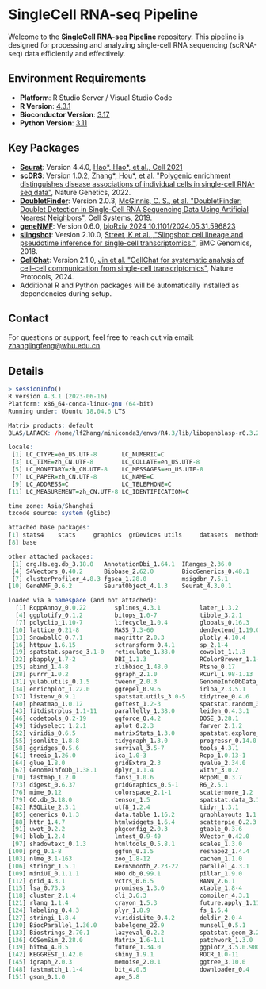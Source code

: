# SingleCell RNA-seq Pipeline

Welcome to the **SingleCell RNA-seq Pipeline** repository. This pipeline is designed for processing and analyzing single-cell RNA sequencing (scRNA-seq) data efficiently and effectively.

## Environment Requirements

- **Platform**: R Studio Server / Visual Studio Code
- **R Version**: [4.3.1](https://cran.rstudio.com/bin/windows/base/old/4.3.3/)
- **Bioconductor Version**: [3.17](https://bioconductor.org/news/bioc_3_17_release/)
- **Python Version**: [3.11](https://www.python.org/downloads/release/python-3110/)

## Key Packages

- **[Seurat](https://satijalab.org/seurat/)**: Version 4.4.0, [Hao*, Hao*, et al., Cell 2021](https://www.cell.com/cell/fulltext/S0092-8674(21)00583-3?_returnURL=https%3A%2F%2Flinkinghub.elsevier.com%2Fretrieve%2Fpii%2FS0092867421005833%3Fshowall%3Dtrue)
- **[scDRS](https://github.com/martinjzhang/scDRS)**: Version 1.0.2, [Zhang*, Hou*, et al. "Polygenic enrichment distinguishes disease associations of individual cells in single-cell RNA-seq data"](https://www.nature.com/articles/s41588-022-01167-z), Nature Genetics, 2022.
- **[DoubletFinder](https://github.com/ekernf01/DoubletFinder)**: Version 2.0.3, [McGinnis, C. S., et al. "DoubletFinder: Doublet Detection in Single-Cell RNA Sequencing Data Using Artificial Nearest Neighbors"](https://www.cell.com/cell-systems/fulltext/S2405-4712(19)30073-0),  Cell Systems, 2019.
- **[geneNMF](https://github.com/carmonalab/GeneNMF)**: Version 0.6.0, [bioRxiv 2024 10.1101/2024.05.31.596823](https://www.biorxiv.org/content/10.1101/2024.05.31.596823v1)
- **[slingshot](https://github.com/kstreet13/slingshot)**: Version 2.10.0, [Street, K et al., "Slingshot: cell lineage and pseudotime inference for single-cell transcriptomics."](https://bmcgenomics.biomedcentral.com/articles/10.1186/s12864-018-4772-0), BMC Genomics, 2018.
- **[CellChat](https://github.com/jinworks/CellChat)**: Version 2.1.0, [Jin et al. "CellChat for systematic analysis of cell–cell communication from single-cell transcriptomics"](https://www.nature.com/articles/s41596-024-01045-4), Nature Protocols, 2024.
- Additional R and Python packages will be automatically installed as dependencies during setup.

## Contact

For questions or support, feel free to reach out via email: [zhanglingfeng@whu.edu.cn](mailto:zhanglingfeng@whu.edu.cn).

## Details
```R
> sessionInfo()
R version 4.3.1 (2023-06-16)
Platform: x86_64-conda-linux-gnu (64-bit)
Running under: Ubuntu 18.04.6 LTS

Matrix products: default
BLAS/LAPACK: /home/lfZhang/miniconda3/envs/R4.3/lib/libopenblasp-r0.3.24.so;  LAPACK version 3.11.0

locale:
 [1] LC_CTYPE=en_US.UTF-8       LC_NUMERIC=C              
 [3] LC_TIME=zh_CN.UTF-8        LC_COLLATE=en_US.UTF-8    
 [5] LC_MONETARY=zh_CN.UTF-8    LC_MESSAGES=en_US.UTF-8   
 [7] LC_PAPER=zh_CN.UTF-8       LC_NAME=C                 
 [9] LC_ADDRESS=C               LC_TELEPHONE=C            
[11] LC_MEASUREMENT=zh_CN.UTF-8 LC_IDENTIFICATION=C       

time zone: Asia/Shanghai
tzcode source: system (glibc)

attached base packages:
[1] stats4    stats     graphics  grDevices utils     datasets  methods  
[8] base     

other attached packages:
 [1] org.Hs.eg.db_3.18.0   AnnotationDbi_1.64.1  IRanges_2.36.0       
 [4] S4Vectors_0.40.2      Biobase_2.62.0        BiocGenerics_0.48.1  
 [7] clusterProfiler_4.8.3 fgsea_1.28.0          msigdbr_7.5.1        
[10] GeneNMF_0.6.2         SeuratObject_4.1.3    Seurat_4.3.0.1       

loaded via a namespace (and not attached):
  [1] RcppAnnoy_0.0.22        splines_4.3.1           later_1.3.2            
  [4] ggplotify_0.1.2         bitops_1.0-7            tibble_3.2.1           
  [7] polyclip_1.10-7         lifecycle_1.0.4         globals_0.16.3         
 [10] lattice_0.21-8          MASS_7.3-60             dendextend_1.19.0      
 [13] SnowballC_0.7.1         magrittr_2.0.3          plotly_4.10.4          
 [16] httpuv_1.6.15           sctransform_0.4.1       sp_2.1-4               
 [19] spatstat.sparse_3.1-0   reticulate_1.38.0       cowplot_1.1.3          
 [22] pbapply_1.7-2           DBI_1.1.3               RColorBrewer_1.1-3     
 [25] abind_1.4-8             zlibbioc_1.48.0         Rtsne_0.17             
 [28] purrr_1.0.2             ggraph_2.1.0            RCurl_1.98-1.13        
 [31] yulab.utils_0.1.5       tweenr_2.0.3            GenomeInfoDbData_1.2.10
 [34] enrichplot_1.22.0       ggrepel_0.9.6           irlba_2.3.5.1          
 [37] listenv_0.9.1           spatstat.utils_3.0-5    tidytree_0.4.6         
 [40] pheatmap_1.0.12         goftest_1.2-3           spatstat.random_3.2-3  
 [43] fitdistrplus_1.1-11     parallelly_1.38.0       leiden_0.4.3.1         
 [46] codetools_0.2-19        ggforce_0.4.2           DOSE_3.28.1            
 [49] tidyselect_1.2.1        aplot_0.2.3             farver_2.1.2           
 [52] viridis_0.6.5           matrixStats_1.3.0       spatstat.explore_3.2-7 
 [55] jsonlite_1.8.8          tidygraph_1.3.0         progressr_0.14.0       
 [58] ggridges_0.5.6          survival_3.5-7          tools_4.3.1            
 [61] treeio_1.26.0           ica_1.0-3               Rcpp_1.0.13-1          
 [64] glue_1.8.0              gridExtra_2.3           qvalue_2.34.0          
 [67] GenomeInfoDb_1.38.1     dplyr_1.1.4             withr_3.0.2            
 [70] fastmap_1.2.0           fansi_1.0.6             RcppML_0.3.7           
 [73] digest_0.6.37           gridGraphics_0.5-1      R6_2.5.1               
 [76] mime_0.12               colorspace_2.1-1        scattermore_1.2        
 [79] GO.db_3.18.0            tensor_1.5              spatstat.data_3.1-2    
 [82] RSQLite_2.3.1           utf8_1.2.4              tidyr_1.3.1            
 [85] generics_0.1.3          data.table_1.16.2       graphlayouts_1.1.0     
 [88] httr_1.4.7              htmlwidgets_1.6.4       scatterpie_0.2.3       
 [91] uwot_0.2.2              pkgconfig_2.0.3         gtable_0.3.6           
 [94] blob_1.2.4              lmtest_0.9-40           XVector_0.42.0         
 [97] shadowtext_0.1.3        htmltools_0.5.8.1       scales_1.3.0           
[100] png_0.1-8               ggfun_0.1.5             reshape2_1.4.4         
[103] nlme_3.1-163            zoo_1.8-12              cachem_1.1.0           
[106] stringr_1.5.1           KernSmooth_2.23-22      parallel_4.3.1         
[109] miniUI_0.1.1.1          HDO.db_0.99.1           pillar_1.9.0           
[112] grid_4.3.1              vctrs_0.6.5             RANN_2.6.1             
[115] lsa_0.73.3              promises_1.3.0          xtable_1.8-4           
[118] cluster_2.1.4           cli_3.6.3               compiler_4.3.1         
[121] rlang_1.1.4             crayon_1.5.3            future.apply_1.11.2    
[124] labeling_0.4.3          plyr_1.8.9              fs_1.6.4               
[127] stringi_1.8.4           viridisLite_0.4.2       deldir_2.0-4           
[130] BiocParallel_1.36.0     babelgene_22.9          munsell_0.5.1          
[133] Biostrings_2.70.1       lazyeval_0.2.2          spatstat.geom_3.2-9    
[136] GOSemSim_2.28.0         Matrix_1.6-1.1          patchwork_1.3.0        
[139] bit64_4.0.5             future_1.34.0           ggplot2_3.5.0.9000     
[142] KEGGREST_1.42.0         shiny_1.9.1             ROCR_1.0-11            
[145] igraph_2.0.3            memoise_2.0.1           ggtree_3.10.0          
[148] fastmatch_1.1-4         bit_4.0.5               downloader_0.4         
[151] gson_0.1.0              ape_5.8     
```
